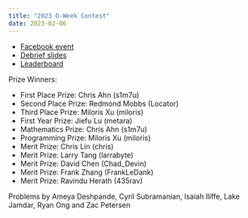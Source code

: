 ```yaml
---
title: "2023 O-Week Contest"
date: 2023-02-06
---
```


- [Facebook event](https://www.facebook.com/events/639073991554726)
- [Debrief slides](debrief_slides.pdf)
- [Leaderboard](leaderboard)

Prize Winners:

- First Place Prize: Chris Ahn (s1m7u)
- Second Place Prize: Redmond Mobbs (Locator)
- Third Place Prize: Miloris Xu (miloris)
- First Year Prize: Jiefu Lu (metara)
- Mathematics Prize: Chris Ahn (s1m7u)
- Programming Prize: Miloris Xu (miloris)
- Merit Prize: Chris Lin (chris)
- Merit Prize: Larry Tang (larrabyte)
- Merit Prize: David Chen (Chad\_Devin)
- Merit Prize: Frank Zhang (FrankLeDank)
- Merit Prize: Ravindu Herath (435rav)

Problems by Ameya Deshpande, Cyril Subramanian, Isaiah Iliffe, Lake Jamdar, Ryan Ong and Zac Petersen